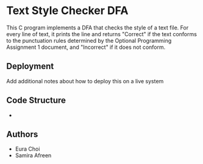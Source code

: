 # Text Style Checker DFA

This C program implements a DFA that checks the style of a text file. For every line of text, it prints the line and returns "Correct" if the text conforms to the punctuation rules determined by the Optional Programming Assignment 1 document, and "Incorrect" if it does not conform.

## Deployment

Add additional notes about how to deploy this on a live system

## Code Structure

* 

## Authors

* Eura Choi
* Samira Afreen
